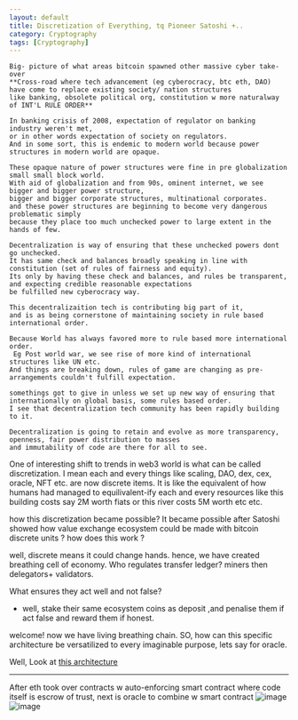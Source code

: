 ```yaml
---
layout: default
title: Discretization of Everything, tq Pioneer Satoshi +..
category: Cryptography
tags: [Cryptography]
---
```


```
Big- picture of what areas bitcoin spawned other massive cyber take-over
**Cross-road where tech advancement (eg cyberocracy, btc eth, DAO) have come to replace existing society/ nation structures
like banking, obsolete political org, constitution w more naturalway of INT'L RULE ORDER**

In banking crisis of 2008, expectation of regulator on banking industry weren't met,
or in other words expectation of society on regulators.
And in some sort, this is endemic to modern world because power structures in modern world are opaque.

These opaque nature of power structures were fine in pre globalization small small block world.
With aid of globalization and from 90s, ominent internet, we see bigger and bigger power structure,
bigger and bigger corporate structures, multinational corporates.
and these power structures are beginning to become very dangerous problematic simply
because they place too much unchecked power to large extent in the hands of few.

Decentralization is way of ensuring that these unchecked powers dont go unchecked.
It has same check and balances broadly speaking in line with constitution (set of rules of fairness and equity).
Its only by having these check and balances, and rules be transparent, and expecting credible reasonable expectations
be fulfilled new cyberocracy way.

This decentralizaition tech is contributing big part of it,
and is as being cornerstone of maintaining society in rule based international order.

Because World has always favored more to rule based more international order.
 Eg Post world war, we see rise of more kind of international structures like UN etc.
And things are breaking down, rules of game are changing as pre- arrangements couldn't fulfill expectation.

somethings got to give in unless we set up new way of ensuring that internationally on global basis, some rules based order.
I see that decentralization tech community has been rapidly building to it.

Decentralization is going to retain and evolve as more transparency, openness, fair power distribution to masses
and immutability of code are there for all to see.
```

One of interesting shift to trends in web3 world is what can be called discretization. I mean each and every things like scaling, DAO, dex, cex, oracle, NFT etc. are now discrete items.
It is like the equivalent of how humans had managed to equilivalent-ify each and every resources like this building costs say 2M worth fiats or this river costs 5M worth etc etc. 

how this discretization became possible? It became possible after Satoshi showed how value exchange ecosystem could be made with bitcoin discrete units ? 
how does this work ?

well, discrete means it could change hands. hence, we have created breathing cell of economy.
Who regulates transfer ledger? miners then delegators+ validators.

What ensures they act well and not false?
- well, stake their same ecosystem coins as deposit ,and penalise them if act false and reward them if honest.

welcome! now we have living breathing chain. SO, how can this specific architecture be versatilized to every imaginable purpose, lets say for oracle. 

Well, Look at [this architecture](https://coinmarketcap.com/earn/videos/what-is-the-graph)

---
After eth took over contracts w auto-enforcing smart contract where code itself is escrow of trust, next is oracle to combine w smart contract
![image](https://github.com/user-attachments/assets/fd2579b2-94ba-4ee1-a256-a078474361f4)
![image](https://github.com/user-attachments/assets/ccc84b36-c54d-4369-9a50-5fa88f362a4f)





